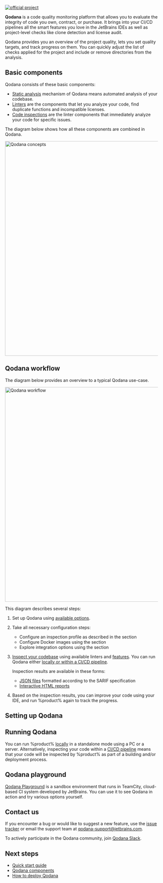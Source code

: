 [//]: # (title: About Qodana)

[![official project](https://jb.gg/badges/official-flat-square.svg)](https://confluence.jetbrains.com/display/ALL/JetBrains+on+GitHub)

**Qodana** is a code quality monitoring platform that allows you to evaluate the integrity of code you own, contract, 
or purchase. It brings into your CI/CD pipelines all the smart features you love in the JetBrains IDEs as well as 
project-level checks like clone detection and license audit. 

Qodana provides you an overview of the project quality, lets you set quality targets, and track progress on them. You 
can quickly adjust the list of checks applied for the project and include or remove directories from the analysis.

<!-- The below lines were commented out because the video contains the outdated UI -->
<!-- Watch this video to get a quick Qodana overview.

<video href="dgIw64OdjdU"/> -->

## Basic components 

Qodana consists of these basic components:

* <a href="static-analysis.xml">Static analysis</a> mechanism of Qodana means automated analysis of your codebase. 
* <a href="linters.md">Linters</a> are the components that let you analyze your code, find duplicate 
functions and incompatible licenses.
* <a href="code-inspections.xml">Code inspections</a> are the linter components that immediately analyze your code for 
specific issues.

The diagram below shows how all these components are combined in Qodana.

<img src="concepts.png" dark-src="concepts_dark.png" width="706" alt="Qodana concepts" border-effect="line"/> 

## Qodana workflow

The diagram below provides an overview to a typical Qodana use-case.  

<img src="workflow.png" dark-src="workflow_dark.png" width="706" alt="Qodana workflow" border-effect="line"/>

This diagram describes several steps:

1. Set up Qodana using [available options](#Setting+up+Qodana).

2. Take all necessary configuration steps:

   * Configure an inspection profile as described in the [](qodana-yaml.md) section
   * Configure Docker images using the [](docker-image-configuration.xml) section
   * Explore integration options using the [](ci.md) section

3. <a href="inspect-your-code.xml">Inspect your codebase</a> using available linters and 
<a href="features.xml">features</a>. You can run Qodana either [locally or within a CI/CD pipeline](#Running+Qodana). 

    Inspection results are available in these forms:

   * <a href="qodana-sarif-output.md">JSON files</a> formatted according to the SARIF specification
   * <a href="ui-overview.md">Interactive HTML reports</a>

<!--   You can overview inspection results for all your projects using [Qodana Cloud](cloud-about.xml).-->

4. Based on the inspection results, you can improve your code using your IDE, and run %product% again to track the 
progress.  

## Setting up Qodana

<include src="lib_qd.xml" include-id="qodana-deployment-options"/>

## Running Qodana

You can run %product% [locally](Quick-start.xml) in a standalone mode using a PC or a server. Alternatively, inspecting 
your code within a [CI/CD pipeline](ci.md) means that your code will be inspected by %product% as part of a 
building and/or deployment process.

<!--

## Qodana Cloud

[Qodana Cloud](cloud-about.xml) is a cloud-based solution that helps you accumulate various Qodana reports and track the 
progress in your project(s) from a single point.

-->

## Qodana playground

[Qodana Playground](https://qodana.teamcity.com/overview?mode=builds) is a sandbox environment that runs in TeamCity, 
cloud-based CI system developed by JetBrains. You can use it to see Qodana in action and try various options yourself.

## Contact us

If you encounter a bug or would like to suggest a new feature,
use the <a href="https://youtrack.jetbrains.com/newIssue?project=QD">issue tracker</a> or email the support team at 
<a href="mailto:qodana-support@jetbrains.com">qodana-support@jetbrains.com</a>. 

To actively participate in the Qodana community, join [Qodana Slack](http://qodana.slack.com/).

## Next steps

- <a href="Quick-start.xml">Quick start guide</a>
- <a href="components.xml">Qodana components</a>
- <a href="deploy-qodana.xml">How to deploy Qodana</a>